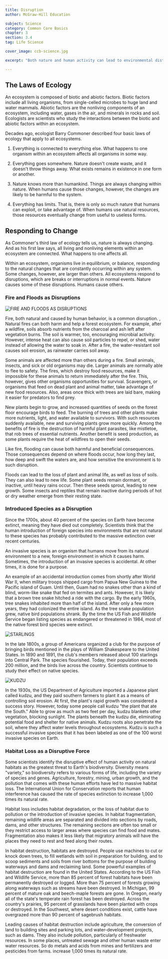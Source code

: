 ```yaml
---
title: Disruption
author: McGraw-Hill Education

subject: Science
category: Common Core Basics
chapter: 3
section: 3.4
tag: Life Science

cover_image: ccb-science.jpg

excerpt: "Both nature and human activity can lead to environmental disturbances and major disruptions. Fires and floods can alter ecosystems in a short time. So can the introduction of exotic or non-native species to an ecosystem, where the species competes for the same resources as native species. In some cases, humans remove ecosystems entirely to create city structures. This lesson introduces you to natural and unnatural ecological disruptions."

---
```

## The Laws of Ecology

An ecosystem is composed of biotic and abiotic factors. Biotic factors include all living organisms, from single-celled microbes to huge land and water mammals. Abiotic factors are the nonliving components of an ecosystem, including water, gases in the air, and minerals in rocks and soil. Ecologists are scientists who study the interactions between the biotic and abiotic factors within an ecosystem.

Decades ago, ecologist Barry Commoner described four basic laws of ecology that apply to all ecosystems.

  1. Everything is connected to everything else. What happens to one organism within an ecosystem affects all organisms in some way.

  1. Everything goes somewhere. Nature doesn't create waste, and it doesn't throw things away. What exists remains in existence in one form or another.

  1. Nature knows more than humankind. Things are always changing within nature. When humans cause those changes, however, the changes are likely to be harmful to the system.

  1. Everything has limits. That is, there is only so much nature that humans can exploit, or take advantage of. When humans use natural resources, those resources eventually change from useful to useless forms.

## Responding to Change

As Commoner's third law of ecology tells us, nature is always changing. And as his first law says, all living and nonliving elements within an ecosystem are connected. What happens to one affects all.

Within an ecosystem, organisms live in equilibrium, or balance, responding to the natural changes that are constantly occurring within any system. Some changes, however, are larger than others. All ecosystems respond to disruptions, which are breaks or interruptions in normal events. Nature causes some of these disruptions. Humans cause others.

### Fire and Floods as Disruptions

![FIRE AND FLOODS AS DISRUPTIONS]()

Fire, both natural and caused by human behavior, is a common disruption. , Natural fires can both harm and help a forest ecosystem. For example, after a wildfire, soils absorb nutrients from the charcoal and ash left after vegetation burns. The soil is warmer, too, encouraging microbial activity. However, intense heat can also cause soil particles to repel, or shed, water instead of allowing the water to soak in. After a fire, the water-resistant soil causes soil erosion, as rainwater carries soil away.

Some animals are affected more than others during a fire. Small animals, insects, and sick or old organisms may die. Larger animals are normally able to flee to safety. The fires, which destroy food resources, make it impossible for these animals to return immediately after the fire. This, however, gives other organisms opportunities for survival. Scavengers, or organisms that feed on dead plant and animal matter, take advantage of new food resources. Also, areas once thick with trees are laid bare, making it easier for predators to find prey.

New plants begin to grow, and increased quantities of seeds on the forest floor encourage birds to feed. The burning of trees and other plants make more nutrients, light, and water available to survivors. With such resources suddenly available, new and surviving plants grow more quickly. Among the benefits of fire is the destruction of harmful plant parasites, like mistletoe, that rob trees of essential nutrients. Another benefit is seed production, as some plants require the heat of wildfires to open their seeds.

Like fire, flooding can cause both harmful and beneficial consequences. Those consequences depend on where floods occur, how long they last, how deep and swift the waters are, and how sensitive the environment is to such disruption.

Floods can lead to the loss of plant and animal life, as well as loss of soils. They can also lead to new life. Some plant seeds remain dormant, or inactive, until heavy rains occur. Then these seeds sprout, leading to new growth. Some insects and reptiles that remain inactive during periods of hot or dry weather emerge from their resting state.

### Introduced Species as a Disruption

Since the 1700s, about 40 percent of the species on Earth have become extinct, meaning they have died out completely. Scientists think that the human introduction of foreign species into environments that are not natural to these species has probably contributed to the massive  extinction over recent centuries.

An invasive species is an organism that humans move from its natural environment to a new, foreign environment in which it causes harm. Sometimes, the introduction of an invasive species is accidental. At other times, it is done for a purpose.

An example of an accidental introduction comes from shortly after World War II, when military troops shipped cargo from Papua New Guinea to the Pacific island of Guam. Until then, Guam had no snakes other than a kind of blind, worm-like snake that fed on termites and ants. However, it is likely that a brown tree snake hitched a ride with the cargo. By the early 1960s, tree snakes inhabited more than half of the island. After only a few more years, they had colonized the entire island. As the tree snake population grew, native bird populations shrank. By the time the US Fish and Wildlife Service began listing species as endangered or threatened in 1984, most of the native forest bird species were extinct.

![STARLINGS]()

In the late 1800s, a group of Americans organized a club for the purpose of bringing birds mentioned in the plays of William Shakespeare to the United States. In 1890 and 1891, the club's members released about 100 starlings into Central Park. The species flourished. Today, their population exceeds 200 million, and the birds live across the country. Scientists continue to study their effect on native species.

![KUDZU]()

In the 1930s, the US Department of Agriculture imported a Japanese plant called kudzu, and they paid southern farmers to plant it as a means of controlling soil erosion. At first, the plant's rapid growth was considered a success story. However, today some people call kudzu "the plant that ate the South." Able to grow as much as two feet per day, kudzu blankets other vegetation, blocking sunlight. The plants beneath the kudzu die, eliminating potential food and shelter for native animals. Kudzu roots also penetrate the soil, where they affect water levels throughout ecosystems. Kudzu is such a successful invasive species that it has been labeled as one of the 100 worst invasive species on Earth.

### Habitat Loss as a Disruptive Force

Some scientists identify the disruptive effect of human activity on natural habitats as the greatest threat to Earth's biodiversity. Diversity means "variety," so biodiversity refers to various forms of life, including the variety of species and genes. Agriculture, forestry, mining, urban growth, and the pollution that comes with these human efforts have led to massive habitat loss. The International Union for Conservation reports that human interference has caused the rate of species extinction to increase 1,000 times its natural rate.

Habitat loss includes habitat degradation, or the loss of habitat due to pollution or the introduction of invasive species. In habitat fragmentation, remaining wildlife areas are separated and divided into sections by roads, dams, and other structures. The remaining sections are often too small or they restrict access to larger areas where species can find food and mates. Fragmentation also makes it less likely that migratory animals will have the places they need to rest and feed along their routes.

In habitat destruction, habitats are destroyed. People use machines to cut or knock down trees, to fill wetlands with soil in preparation for building, and to scoop sediments and soils from river bottoms for the purpose of building waterways and dams and reclaiming land. Some powerful examples of habitat destruction are found in the United States. According to the US Fish and Wildlife Service, more than 85 percent of forest habitats have been permanently destroyed or logged. More than 75 percent of forests growing along waterways such as streams have been destroyed. In Michigan, 99 percent of mature oak and beech-maple forests are gone. In Oregon, nearly all of the state's temperate rain forest has been destroyed. Across the country's prairies, 95 percent of grasslands have been planted with crops or destroyed. In the Southwest, where desert conditions exist, cattle have overgrazed more than 90 percent of sagebrush habitats.

Leading causes of habitat destruction include agriculture, the conversion of land to building sites and parking lots, and water-development projects, such as dams. They also include pollution, particularly of freshwater resources. In some places, untreated sewage and other human waste enter water resources. So do metals and acids from mines and fertilizers and pesticides from farms. increase 1,000 times its natural rate.
